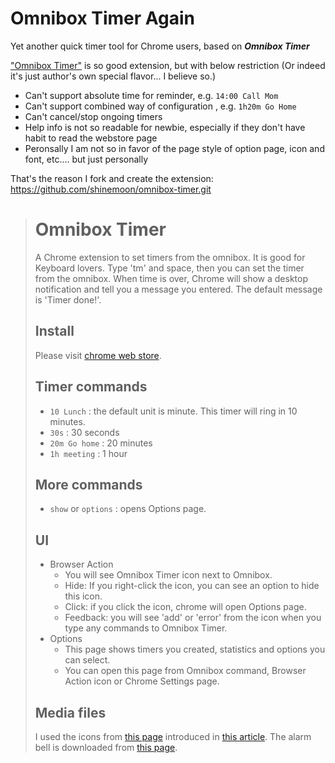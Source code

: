 # Omnibox Timer Again

Yet another quick timer tool for Chrome users, based on ***Omnibox Timer***

["Omnibox Timer"](https://chrome.google.com/webstore/detail/iooaeaogjngpihndkcednkblomlkaaif) is so good extension, but with below restriction (Or indeed it's just author's own special flavor... I believe so.)

+ Can't support absolute time for reminder, e.g. `14:00 Call Mom`
+ Can't support combined way of configuration , e.g. `1h20m Go Home`
+ Can't cancel/stop ongoing timers
+ Help info is not so readable for newbie, especially if they don't have habit to read the webstore page 
+ Peronsally I am not so in favor of the page style of option page, icon and font, etc.... but just personally


That's the reason I fork and create the extension: https://github.com/shinemoon/omnibox-timer.git




>  
> # Omnibox Timer 
> 
> A Chrome extension to set timers from the omnibox. It is good for
> Keyboard lovers. Type 'tm' and space, then you can set the timer from
> the omnibox. When time is over, Chrome will show a desktop
> notification and tell you a message you entered. The default message
> is 'Timer done!'.
> 
> ## Install
> Please visit [chrome web store][4].
> 
> ## Timer commands
> * `10 Lunch` : the default unit is minute. This timer will ring in 10 minutes.
> * `30s` : 30 seconds
> * `20m Go home` : 20 minutes
> * `1h meeting` : 1 hour
> 
> ## More commands
> * `show` or `options` : opens Options page.
> 
> ## UI
> * Browser Action
>   * You will see Omnibox Timer icon next to Omnibox.
>   * Hide: If you right-click the icon, you can see an option to hide this icon.
>   * Click: if you click the icon, chrome will open Options page.
>   * Feedback: you will see 'add' or 'error' from the icon
>     when you type any commands to Omnibox Timer.
> * Options
>   * This page shows timers you created, statistics and options you can select.
>   * You can open this page from Omnibox command, Browser Action icon or Chrome Settings page.
> 
> ## Media files
> I used the icons from [this page][2] introduced in [this
> article][1]. The alarm bell is downloaded from [this page][3].
> 
> [1]: http://www.smashingmagazine.com/2009/02/16/50-beautiful-useful-and-free-icon-sets/
> [2]: http://sabramedia.com/icons
> [3]: http://www.pachd.com/sounds.html
> [4]: https://chrome.google.com/webstore/detail/iooaeaogjngpihndkcednkblomlkaaif
